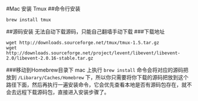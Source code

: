 #Mac 安装 Tmux
##命令行安装
```
brew install tmux
```
##源码安装
无法自动下载源码，只能自己翻墙手动下载
###下载地址
```
wget http://downloads.sourceforge.net/tmux/tmux-1.5.tar.gz
wget http://downloads.sourceforge.net/project/levent/libevent/libevent-2.0/libevent-2.0.16-stable.tar.gz
```
###移动到Homebrew目录下
mac 上执行 `brew install` 命令会将对应的源码把放到 `/Libarary/Caches/Homebrew` 下，所以你只需要将你下载的源码把放到这个路径下面，然后再执行一遍安装命令，它会优先查看本地是否有源码包存在，就不会去远程下载源码包，直接进入安装步骤了。
